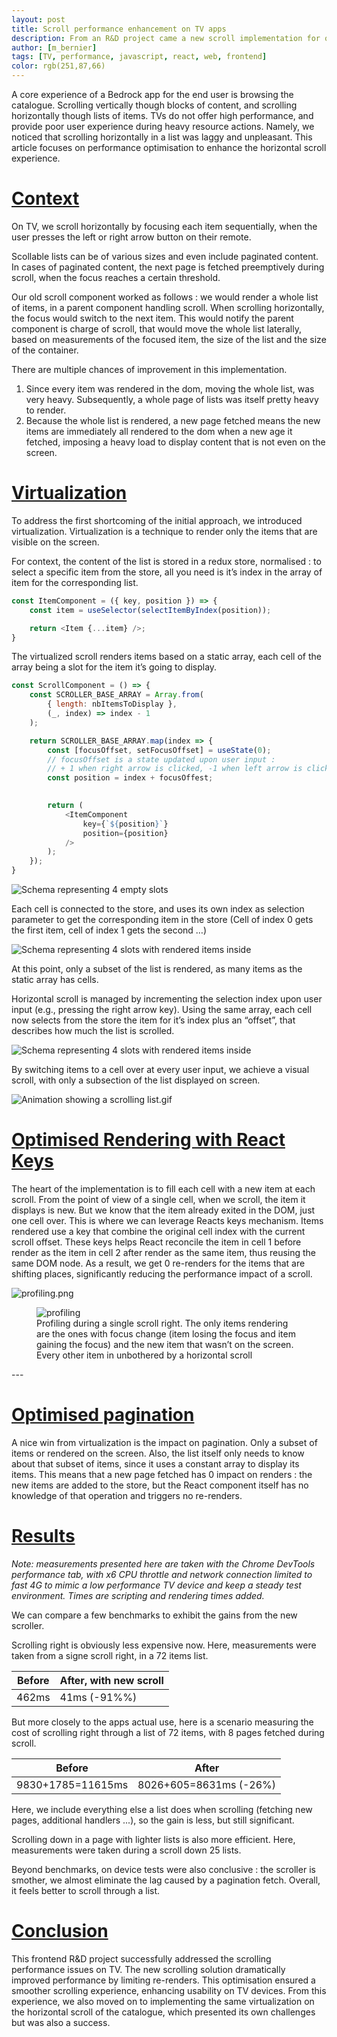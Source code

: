 ```yaml
---
layout: post
title: Scroll performance enhancement on TV apps 
description: From an R&D project came a new scroll implementation for our TV apps, with better performance and experience. 
author: [m_bernier]
tags: [TV, performance, javascript, react, web, frontend]
color: rgb(251,87,66)
---
```


A core experience of a Bedrock app for the end user is browsing the catalogue. Scrolling vertically though blocks of content, and scrolling horizontally though lists of items. TVs do not offer high performance, and provide poor user experience during heavy resource actions. Namely, we noticed that scrolling horizontally in a list was laggy and unpleasant. This article focuses on performance optimisation to enhance the horizontal scroll experience.

# [Context](#context)
On TV, we scroll horizontally by focusing each item sequentially, when the user presses the left or right arrow button on their remote.

Scollable lists can be of various sizes and even include paginated content. In cases of paginated content, the next page is fetched preemptively during scroll, when the focus reaches a certain threshold.

Our old scroll component worked as follows : we would render a whole list of items, in a parent component handling scroll. When scrolling horizontally, the focus would switch to the next item. This would notify the parent component is charge of scroll, that would move the whole list laterally, based on measurements of the focused item, the size of the list and the size of the container.

There are multiple chances of improvement in this implementation.

1. Since every item was rendered in the dom, moving the whole list, was very heavy. Subsequently, a whole page of lists was itself pretty heavy to render.
2. Because the whole list is rendered, a new page fetched means the new items are immediately all rendered to the dom when a new age it fetched, imposing a heavy load to display content that is not even on the screen.

# [Virtualization](#virtualization)
To address the first shortcoming of the initial approach, we introduced virtualization. Virtualization is a technique to render only the items that are visible on the screen.

For context, the content of the list is stored in a redux store, normalised : to select a specific item from the store, all you need is it’s index in the array of item for the corresponding list.

```javascript
const ItemComponent = ({ key, position }) => {
    const item = useSelector(selectItemByIndex(position));

    return <Item {...item} />;
}
```
The virtualized scroll renders items based on a static array, each cell of the array being a slot for the item it’s going to display.
```javascript
const ScrollComponent = () => {
    const SCROLLER_BASE_ARRAY = Array.from(
        { length: nbItemsToDisplay },
        (_, index) => index - 1
    );

    return SCROLLER_BASE_ARRAY.map(index => {
        const [focusOffset, setFocusOffset] = useState(0);
        // focusOffset is a state updated upon user input : 
        // + 1 when right arrow is clicked, -1 when left arrow is clicked
        const position = index + focusOffest; 
        

        return (
            <ItemComponent
                key={`${position}`}
                position={position}
            />
        );
    });
}
```

![Schema representing 4 empty slots](/images/posts/2024-11-22-tvjs-scroll-performance-enhancement/empty-slots.png)

Each cell is connected to the store, and uses its own index as selection parameter to get the corresponding item in the store (Cell of index 0 gets the first item, cell of index 1 gets the second …)

![Schema representing 4 slots with rendered items inside](../images/posts/2024-11-22-tvjs-scroll-performance-enhancement/filled-slots.png)

At this point, only a subset of the list is rendered, as many items as the static array has cells.

Horizontal scroll is managed by incrementing the selection index upon user input (e.g., pressing the right arrow key). Using the same array, each cell now selects from the store the item for it’s index plus an “offset”, that describes how much the list is scrolled.

![Schema representing 4 slots with rendered items inside](../images/posts/2024-11-22-tvjs-scroll-performance-enhancement/filled-slots-with-offset.png)

By switching items to a cell over at every user input, we achieve a visual scroll, with only a subsection of the list displayed on screen.

![Animation showing a scrolling list.gif](../images/posts/2024-11-22-tvjs-scroll-performance-enhancement/scrolling.gif)

# [Optimised Rendering with React Keys](#optimised-rendering-with-react-keys)

The heart of the implementation is to fill each cell with a new item at each scroll. From the point of view of a single cell, when we scroll, the item it displays is new. But we know that the item already exited in the DOM, just one cell over. This is where we can leverage Reacts keys mechanism. Items rendered use a key that combine the original cell index with the current scroll offset. These keys helps React reconcile the item in cell 1 before render as the item in cell 2 after render as the same item, thus reusing the same DOM node. As a result, we get 0 re-renders for the items that are shifting places, significantly reducing the performance impact of a scroll.

![profiling.png](../images/posts/2024-11-22-tvjs-scroll-performance-enhancement/profiling.png)

<figure>
  <img src="/images/posts/2024-11-22-tvjs-scroll-performance-enhancement/profiling.png" alt="profiling"/>
  <figcaption>Profiling during a single scroll right. The only items rendering are the ones with focus change (item losing the focus and item gaining the focus) and the new item that wasn’t on the screen. Every other item in unbothered by a horizontal scroll</figcaption>
</figure>
---  

# [Optimised pagination](#optimised-pagination)

A nice win from virtualization is the impact on pagination. Only a subset of items or rendered on the screen. Also, the list itself only needs to know about that subset of items, since it uses a constant array to display its items. This means that a new page fetched has 0 impact on renders : the new items are added to the store, but the React component itself has no knowledge of that operation and triggers no re-renders. 

# [Results](#results)
_Note: measurements presented here are taken with the Chrome DevTools performance tab, with x6 CPU throttle and network connection limited to fast 4G to mimic a low performance TV device and keep a steady test environment. Times are scripting and rendering times added._

We can compare a few benchmarks to exhibit the gains from the new scroller.


Scrolling right is obviously less expensive now. Here, measurements were taken from a signe scroll right, in a 72 items list.

|Before|After, with new scroll|
|-|-|
|462ms|41ms (-91%%)|

But more closely to the apps actual use, here is a scenario measuring the cost of scrolling right through a list of 72 items, with 8 pages fetched during scroll.

| Before            | After                  |
|-------------------|------------------------|
| 9830+1785=11615ms | 8026+605=8631ms (-26%) |



Here, we include everything else a list does when scrolling (fetching new pages, additional handlers ...), so the gain is less, but still significant.

Scrolling down in a page with lighter lists is also more efficient. Here, measurements were taken during a scroll down 25 lists.

Beyond benchmarks, on device tests were also conclusive : the scroller is smother, we almost eliminate the lag caused by a pagination fetch. Overall, it feels better to scroll through a list.

# [Conclusion](#conclusion) 
This frontend R&D project successfully addressed the scrolling performance issues on TV. The new scrolling solution dramatically improved performance by limiting re-renders. This optimisation ensured a smoother scrolling experience, enhancing usability on TV devices.
From this experience, we also moved on to implementing the same virtualization on the horizontal scroll of the catalogue, which presented its own challenges but was also a success.  